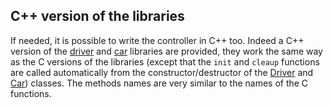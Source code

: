 ## C++ version of the libraries

If needed, it is possible to write the controller in C++ too. Indeed a C++
version of the [driver](driver-library.md) and [car](car-library.md) libraries
are provided, they work the same way as the C versions of the libraries (except
that the `init` and `cleaup` functions are called automatically from the
constructor/destructor of the [Driver](cpp-libraries.md#cppdriver) and
[Car](cpp-libraries.md#cppcar)) classes. The methods names are very similar to
the names of the C functions.

